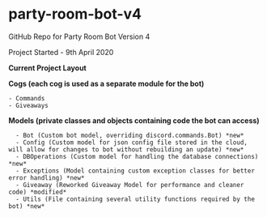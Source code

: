 # party-room-bot-v4

GitHub Repo for Party Room Bot Version 4

Project Started - 9th April 2020


**Current Project Layout**

  **Cogs (each cog is used as a separate module for the bot)**
  
  	- Commands
	- Giveaways
      
  **Models (private classes and objects containing code the bot can access)**
		
      - Bot (Custom bot model, overriding discord.commands.Bot) *new*
      - Config (Custom model for json config file stored in the cloud, will allow for changes to bot without rebuilding an update) *new*
      - DBOperations (Custom model for handling the database connections) *new*
      - Exceptions (Model containing custom exception classes for better error handling) *new*
      - Giveaway (Reworked Giveaway Model for performance and cleaner code) *modified*
      - Utils (File containing several utility functions required by the bot) *new*
      
      
